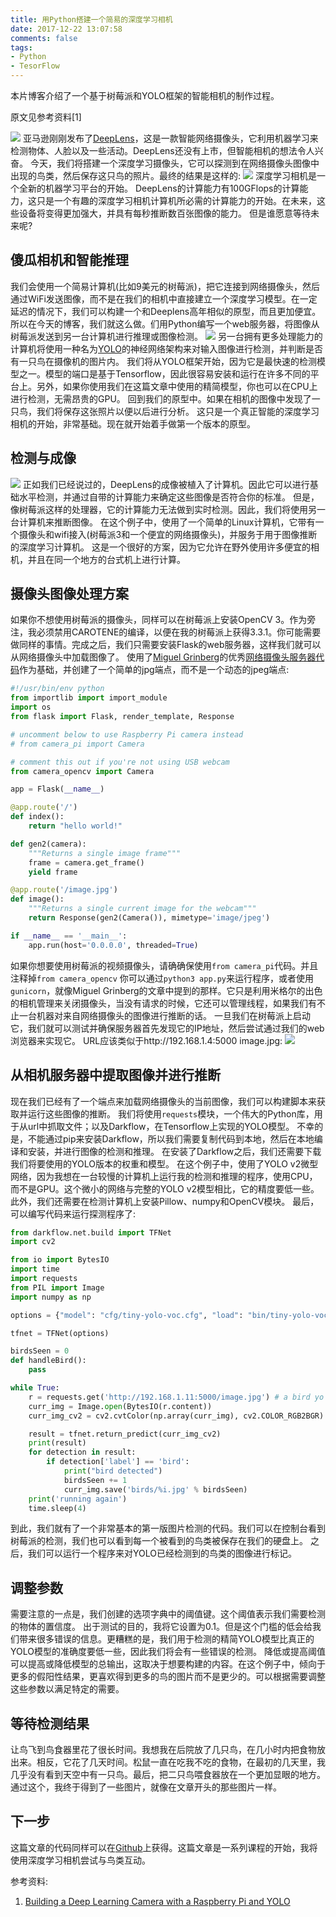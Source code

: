 ```yaml
---
title: 用Python搭建一个简易的深度学习相机
date: 2017-12-22 13:07:58
comments: false
tags:
- Python
- TesorFlow
---
```

本片博客介绍了一个基于树莓派和YOLO框架的智能相机的制作过程。
<!--more-->
原文见参考资料[1]

![](http://onaxllwtn.bkt.clouddn.com/2017-12-22-1.jpg)
亚马逊刚刚发布了[DeepLens](https://aws.amazon.com/cn/deeplens/)，这是一款智能网络摄像头，它利用机器学习来检测物体、人脸以及一些活动。DeepLens还没有上市，但智能相机的想法令人兴奋。
今天，我们将搭建一个深度学习摄像头，它可以探测到在网络摄像头图像中出现的鸟类，然后保存这只鸟的照片。最终的结果是这样的:
![](http://onaxllwtn.bkt.clouddn.com/2017-12-22-2.jpg)
深度学习相机是一个全新的机器学习平台的开始。
DeepLens的计算能力有100GFlops的计算能力，这只是一个有趣的深度学习相机计算机所必需的计算能力的开始。在未来，这些设备将变得更加强大，并具有每秒推断数百张图像的能力。
但是谁愿意等待未来呢?


## 傻瓜相机和智能推理
我们会使用一个简易计算机(比如9美元的树莓派)，把它连接到网络摄像头，然后通过WiFi发送图像，而不是在我们的相机中直接建立一个深度学习模型。在一定延迟的情况下，我们可以构建一个和Deeplens高年相似的原型，而且更加便宜。
所以在今天的博客，我们就这么做。们用Python编写一个web服务器，将图像从树莓派发送到另一台计算机进行推理或图像检测。
![](http://onaxllwtn.bkt.clouddn.com/2017-12-22-3.jpg)
另一台拥有更多处理能力的计算机将使用一种名为[YOLO](https://pjreddie.com/darknet/yolo/)的神经网络架构来对输入图像进行检测，并判断是否有一只鸟在摄像机的图片内。
我们将从YOLO框架开始，因为它是最快速的检测模型之一。模型的端口是基于Tensorflow，因此很容易安装和运行在许多不同的平台上。另外，如果你使用我们在这篇文章中使用的精简模型，你也可以在CPU上进行检测，无需昂贵的GPU。
回到我们的原型中。如果在相机的图像中发现了一只鸟，我们将保存这张照片以便以后进行分析。
这只是一个真正智能的深度学习相机的开始，非常基础。现在就开始着手做第一个版本的原型。

## 检测与成像
![](http://onaxllwtn.bkt.clouddn.com/2017-12-22-4.jpg)
正如我们已经说过的，DeepLens的成像被植入了计算机。因此它可以进行基础水平检测，并通过自带的计算能力来确定这些图像是否符合你的标准。
但是，像树莓派这样的处理器，它的计算能力无法做到实时检测。因此，我们将使用另一台计算机来推断图像。
在这个例子中，使用了一个简单的Linux计算机，它带有一个摄像头和wifi接入(树莓派3和一个便宜的网络摄像头)，并服务于用于图像推断的深度学习计算机。
这是一个很好的方案，因为它允许在野外使用许多便宜的相机，并且在同一个地方的台式机上进行计算。

## 摄像头图像处理方案
如果你不想使用树莓派的摄像头，同样可以在树莓派上安装OpenCV 3。作为旁注，我必须禁用CAROTENE的编译，以便在我的树莓派上获得3.3.1。你可能需要做同样的事情。完成之后，我们只需要安装Flask的web服务器，这样我们就可以从网络摄像头中加载图像了。
使用了[Miguel Grinberg](https://blog.miguelgrinberg.com/post/flask-video-streaming-revisited)的优秀[网络摄像头服务器代码](https://github.com/miguelgrinberg/flask-video-streaming)作为基础，并创建了一个简单的jpg端点，而不是一个动态的jpeg端点:
```python
#!/usr/bin/env python
from importlib import import_module
import os
from flask import Flask, render_template, Response

# uncomment below to use Raspberry Pi camera instead
# from camera_pi import Camera

# comment this out if you're not using USB webcam
from camera_opencv import Camera

app = Flask(__name__)

@app.route('/')
def index():
    return "hello world!"

def gen2(camera):
    """Returns a single image frame"""
    frame = camera.get_frame()
    yield frame

@app.route('/image.jpg')
def image():
    """Returns a single current image for the webcam"""
    return Response(gen2(Camera()), mimetype='image/jpeg')

if __name__ == '__main__':
    app.run(host='0.0.0.0', threaded=True)
```
如果你想要使用树莓派的视频摄像头，请确确保使用`from camera_pi`代码。并且注释掉`from camera_opencv`
你可以通过`python3 app.py`来运行程序，或者使用`gunicorn`，就像Miguel Grinberg的文章中提到的那样。它只是利用米格尔的出色的相机管理来关闭摄像头，当没有请求的时候，它还可以管理线程，如果我们有不止一台机器对来自网络摄像头的图像进行推断的话。
一旦我们在树莓派上启动它，我们就可以测试并确保服务器首先发现它的IP地址，然后尝试通过我们的web浏览器来实现它。
URL应该类似于http://192.168.1.4:5000 image.jpg:
![](http://onaxllwtn.bkt.clouddn.com/2017-12-22-5.jpg)

## 从相机服务器中提取图像并进行推断
现在我们已经有了一个端点来加载网络摄像头的当前图像，我们可以构建脚本来获取并运行这些图像的推断。
我们将使用`requests`模块，一个伟大的Python库，用于从url中抓取文件；以及Darkflow，在Tensorflow上实现的YOLO模型。
不幸的是，不能通过pip来安装Darkflow，所以我们需要复制代码到本地，然后在本地编译和安装，并进行图像的检测和推理。
在安装了Darkflow之后，我们还需要下载我们将要使用的YOLO版本的权重和模型。
在这个例子中，使用了YOLO v2微型网络，因为我想在一台较慢的计算机上运行我的检测和推理的程序，使用CPU，而不是GPU。这个微小的网络与完整的YOLO v2模型相比，它的精度要低一些。
此外，我们还需要在检测计算机上安装Pillow、numpy和OpenCV模块。
最后，可以编写代码来运行探测程序了:
```python
from darkflow.net.build import TFNet
import cv2

from io import BytesIO
import time
import requests
from PIL import Image
import numpy as np

options = {"model": "cfg/tiny-yolo-voc.cfg", "load": "bin/tiny-yolo-voc.weights", "threshold": 0.1}

tfnet = TFNet(options)

birdsSeen = 0
def handleBird():
    pass

while True:
    r = requests.get('http://192.168.1.11:5000/image.jpg') # a bird yo
    curr_img = Image.open(BytesIO(r.content))
    curr_img_cv2 = cv2.cvtColor(np.array(curr_img), cv2.COLOR_RGB2BGR)

    result = tfnet.return_predict(curr_img_cv2)
    print(result)
    for detection in result:
        if detection['label'] == 'bird':
            print("bird detected")
            birdsSeen += 1
            curr_img.save('birds/%i.jpg' % birdsSeen)
    print('running again')
    time.sleep(4)
```
到此，我们就有了一个非常基本的第一版图片检测的代码。我们可以在控制台看到树莓派的检测，我们也可以看到每一个被看到的鸟类被保存在我们的硬盘上。
之后，我们可以运行一个程序来对YOLO已经检测到的鸟类的图像进行标记。

## 调整参数
需要注意的一点是，我们创建的选项字典中的阈值键。这个阈值表示我们需要检测的物体的置信度。
出于测试的目的，我将它设置为0.1。但是这个门槛的低会给我们带来很多错误的信息。更糟糕的是，我们用于检测的精简YOLO模型比真正的YOLO模型的准确度要低一些，因此我们将会有一些错误的检测。
降低或提高阈值可以提高或降低模型的总输出，这取决于想要构建的内容。在这个例子中，倾向于更多的假阳性结果，更喜欢得到更多的鸟的图片而不是更少的。可以根据需要调整这些参数以满足特定的需要。

## 等待检测结果
让鸟飞到鸟食器里花了很长时间。我想我在后院放了几只鸟，在几小时内把食物放出来。相反，它花了几天时间。松鼠一直在吃我不吃的食物，在最初的几天里，我几乎没有看到天空中有一只鸟。最后，把二只鸟喂食器放在一个更加显眼的地方。通过这个，我终于得到了一些图片，就像在文章开头的那些图片一样。

## 下一步
这篇文章的代码同样可以在[Github](https://github.com/burningion/poor-mans-deep-learning-camera)上获得。这篇文章是一系列课程的开始，我将使用深度学习相机尝试与鸟类互动。

参考资料:
1. [Building a Deep Learning Camera with a Raspberry Pi and YOLO](https://www.makeartwithpython.com/blog/poor-mans-deep-learning-camera/)